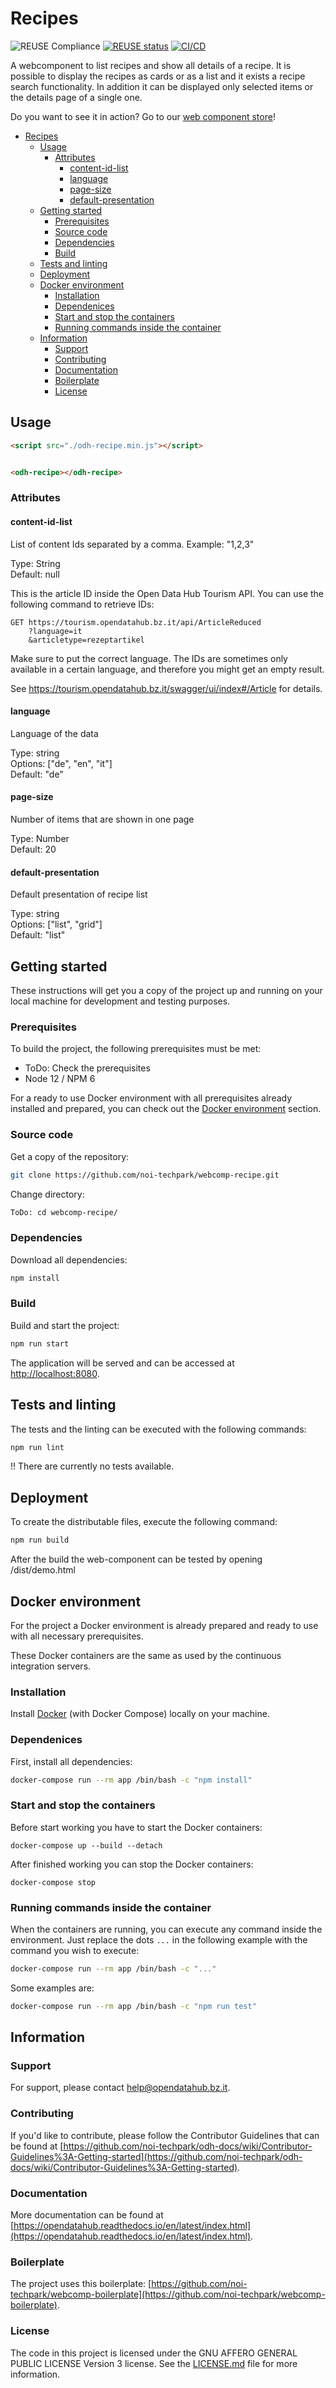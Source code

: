 <!--
SPDX-FileCopyrightText: NOI Techpark <digital@noi.bz.it>

SPDX-License-Identifier: CC0-1.0
-->

# Recipes

![REUSE Compliance](https://github.com/noi-techpark/webcomp-recipe/actions/workflows/reuse.yml/badge.svg)
[![REUSE status](https://api.reuse.software/badge/github.com/noi-techpark/webcomp-recipe)](https://api.reuse.software/info/github.com/noi-techpark/webcomp-recipe)
[![CI/CD](https://github.com/noi-techpark/webcomp-recipe/actions/workflows/main.yml/badge.svg)](https://github.com/noi-techpark/webcomp-recipe/actions/workflows/main.yml)

A webcomponent to list recipes and show all details of a recipe. It is possible
to display the recipes as cards or as a list and it exists a recipe search
functionality. In addition it can be displayed only selected items or the
details page of a single one.

Do you want to see it in action? Go to our [web component store](https://webcomponents.opendatahub.bz.it/webcomponent/32c2bef1-a691-4b93-bc41-56ecb88e39f0)!

- [Recipes](#recipes)
  - [Usage](#usage)
    - [Attributes](#attributes)
      - [content-id-list](#content-id-list)
      - [language](#language)
      - [page-size](#page-size)
      - [default-presentation](#default-presentation)
  - [Getting started](#getting-started)
    - [Prerequisites](#prerequisites)
    - [Source code](#source-code)
    - [Dependencies](#dependencies)
    - [Build](#build)
  - [Tests and linting](#tests-and-linting)
  - [Deployment](#deployment)
  - [Docker environment](#docker-environment)
    - [Installation](#installation)
    - [Dependenices](#dependenices)
    - [Start and stop the containers](#start-and-stop-the-containers)
    - [Running commands inside the container](#running-commands-inside-the-container)
  - [Information](#information)
    - [Support](#support)
    - [Contributing](#contributing)
    - [Documentation](#documentation)
    - [Boilerplate](#boilerplate)
    - [License](#license)

## Usage

```html
<script src="./odh-recipe.min.js"></script>


<odh-recipe></odh-recipe>
```

### Attributes

#### content-id-list

List of content Ids separated by a comma. Example: "1,2,3"

Type: String\
Default: null

This is the article ID inside the Open Data Hub Tourism API. You can use the
following command to retrieve IDs:

```http
GET https://tourism.opendatahub.bz.it/api/ArticleReduced
    ?language=it
    &articletype=rezeptartikel
```

Make sure to put the correct language. The IDs are sometimes only available in a
certain language, and therefore you might get an empty result.

See https://tourism.opendatahub.bz.it/swagger/ui/index#/Article for details.

#### language

Language of the data

Type: string\
Options: ["de", "en", "it"]\
Default: "de"

#### page-size

Number of items that are shown in one page

Type: Number\
Default: 20

#### default-presentation

Default presentation of recipe list

Type: string\
Options: ["list", "grid"]\
Default: "list"

## Getting started

These instructions will get you a copy of the project up and running
on your local machine for development and testing purposes.

### Prerequisites

To build the project, the following prerequisites must be met:

- ToDo: Check the prerequisites
- Node 12 / NPM 6

For a ready to use Docker environment with all prerequisites already installed
and prepared, you can check out the [Docker environment](#docker-environment)
section.

### Source code

Get a copy of the repository:

```bash
git clone https://github.com/noi-techpark/webcomp-recipe.git
```

Change directory:

```bash
ToDo: cd webcomp-recipe/
```

### Dependencies

Download all dependencies:

```bash
npm install
```

### Build

Build and start the project:

```bash
npm run start
```

The application will be served and can be accessed at
[http://localhost:8080](http://localhost:8080).

## Tests and linting

The tests and the linting can be executed with the following commands:

```bash
npm run lint
```

!! There are currently no tests available.

## Deployment

To create the distributable files, execute the following command:

```bash
npm run build
```

After the build the web-component can be tested by opening /dist/demo.html

## Docker environment

For the project a Docker environment is already prepared and ready to use with
all necessary prerequisites.

These Docker containers are the same as used by the continuous integration
servers.

### Installation

Install [Docker](https://docs.docker.com/install/) (with Docker Compose) locally
on your machine.

### Dependenices

First, install all dependencies:

```bash
docker-compose run --rm app /bin/bash -c "npm install"
```

### Start and stop the containers

Before start working you have to start the Docker containers:

```
docker-compose up --build --detach
```

After finished working you can stop the Docker containers:

```
docker-compose stop
```

### Running commands inside the container

When the containers are running, you can execute any command inside the
environment. Just replace the dots `...` in the following example with the
command you wish to execute:

```bash
docker-compose run --rm app /bin/bash -c "..."
```

Some examples are:

```bash
docker-compose run --rm app /bin/bash -c "npm run test"
```

## Information

### Support

For support, please contact [help@opendatahub.bz.it](mailto:help@opendatahub.bz.it).

### Contributing

If you'd like to contribute, please follow the Contributor Guidelines that can be found at [https://github.com/noi-techpark/odh-docs/wiki/Contributor-Guidelines%3A-Getting-started](https://github.com/noi-techpark/odh-docs/wiki/Contributor-Guidelines%3A-Getting-started).

### Documentation

More documentation can be found at
[https://opendatahub.readthedocs.io/en/latest/index.html](https://opendatahub.readthedocs.io/en/latest/index.html).

### Boilerplate

The project uses this boilerplate:
[https://github.com/noi-techpark/webcomp-boilerplate](https://github.com/noi-techpark/webcomp-boilerplate).

### License

The code in this project is licensed under the GNU AFFERO GENERAL PUBLIC LICENSE
Version 3 license. See the [LICENSE.md](LICENSE.md) file for more information.
